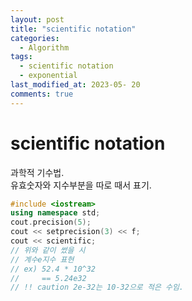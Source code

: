 ```yaml
---
layout: post
title: "scientific notation"
categories:
  - Algorithm 
tags:
  - scientific notation
  - exponential
last_modified_at: 2023-05- 20
comments: true
---
```


# scientific notation
과학적 기수법.  
유효숫자와 지수부분을 따로 때서 표기.  

```C++
#include <iostream>
using namespace std;
cout.precision(5);
cout << setprecision(3) << f;
cout << scientific;
// 위와 같이 썼을 시 
// 계수e지수 표현
// ex) 52.4 * 10^32
//     == 5.24e32
// !! caution 2e-32는 10-32으로 적은 수임. 
```